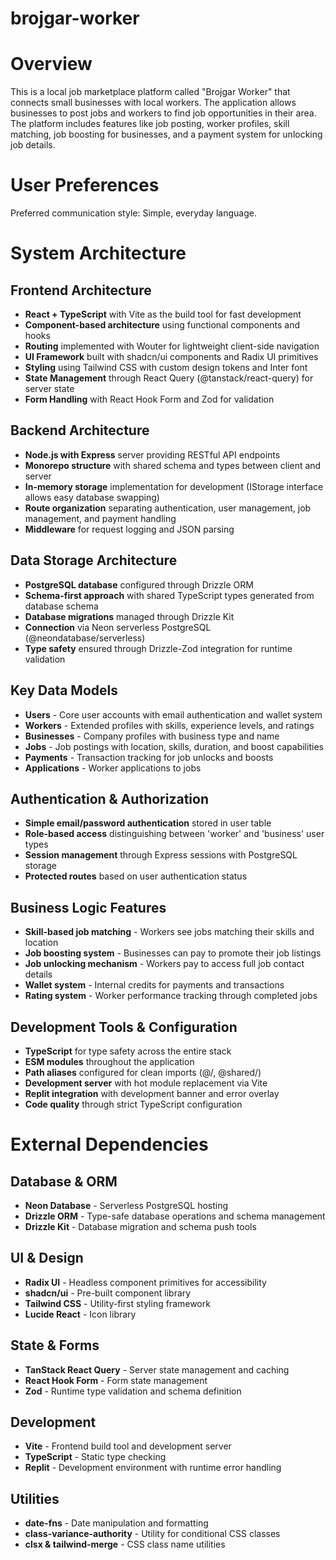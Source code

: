 # brojgar-worker
# Overview

This is a local job marketplace platform called "Brojgar Worker" that connects small businesses with local workers. The application allows businesses to post jobs and workers to find job opportunities in their area. The platform includes features like job posting, worker profiles, skill matching, job boosting for businesses, and a payment system for unlocking job details.

# User Preferences

Preferred communication style: Simple, everyday language.

# System Architecture

## Frontend Architecture
- **React + TypeScript** with Vite as the build tool for fast development
- **Component-based architecture** using functional components and hooks
- **Routing** implemented with Wouter for lightweight client-side navigation
- **UI Framework** built with shadcn/ui components and Radix UI primitives
- **Styling** using Tailwind CSS with custom design tokens and Inter font
- **State Management** through React Query (@tanstack/react-query) for server state
- **Form Handling** with React Hook Form and Zod for validation

## Backend Architecture
- **Node.js with Express** server providing RESTful API endpoints
- **Monorepo structure** with shared schema and types between client and server
- **In-memory storage** implementation for development (IStorage interface allows easy database swapping)
- **Route organization** separating authentication, user management, job management, and payment handling
- **Middleware** for request logging and JSON parsing

## Data Storage Architecture
- **PostgreSQL database** configured through Drizzle ORM
- **Schema-first approach** with shared TypeScript types generated from database schema
- **Database migrations** managed through Drizzle Kit
- **Connection** via Neon serverless PostgreSQL (@neondatabase/serverless)
- **Type safety** ensured through Drizzle-Zod integration for runtime validation

## Key Data Models
- **Users** - Core user accounts with email authentication and wallet system
- **Workers** - Extended profiles with skills, experience levels, and ratings
- **Businesses** - Company profiles with business type and name
- **Jobs** - Job postings with location, skills, duration, and boost capabilities
- **Payments** - Transaction tracking for job unlocks and boosts
- **Applications** - Worker applications to jobs

## Authentication & Authorization
- **Simple email/password authentication** stored in user table
- **Role-based access** distinguishing between 'worker' and 'business' user types
- **Session management** through Express sessions with PostgreSQL storage
- **Protected routes** based on user authentication status

## Business Logic Features
- **Skill-based job matching** - Workers see jobs matching their skills and location
- **Job boosting system** - Businesses can pay to promote their job listings
- **Job unlocking mechanism** - Workers pay to access full job contact details
- **Wallet system** - Internal credits for payments and transactions
- **Rating system** - Worker performance tracking through completed jobs

## Development Tools & Configuration
- **TypeScript** for type safety across the entire stack
- **ESM modules** throughout the application
- **Path aliases** configured for clean imports (@/, @shared/)
- **Development server** with hot module replacement via Vite
- **Replit integration** with development banner and error overlay
- **Code quality** through strict TypeScript configuration

# External Dependencies

## Database & ORM
- **Neon Database** - Serverless PostgreSQL hosting
- **Drizzle ORM** - Type-safe database operations and schema management
- **Drizzle Kit** - Database migration and schema push tools

## UI & Design
- **Radix UI** - Headless component primitives for accessibility
- **shadcn/ui** - Pre-built component library
- **Tailwind CSS** - Utility-first styling framework
- **Lucide React** - Icon library

## State & Forms
- **TanStack React Query** - Server state management and caching
- **React Hook Form** - Form state management
- **Zod** - Runtime type validation and schema definition

## Development
- **Vite** - Frontend build tool and development server  
- **TypeScript** - Static type checking
- **Replit** - Development environment with runtime error handling

## Utilities
- **date-fns** - Date manipulation and formatting
- **class-variance-authority** - Utility for conditional CSS classes
- **clsx & tailwind-merge** - CSS class name utilities
